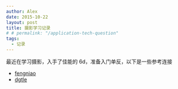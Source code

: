 ```yaml
---
author: Alex
date: 2015-10-22
layout: post
title: 摄影学习记录
# # permalink: "/application-tech-question"
tags:
  - 记录
---
```


最近在学习摄影，入手了佳能的 6d，准备入门单反，以下是一些参考连接

- [fengniao](http://www.fengniao.com/)
- [dgtle](http://www.dgtle.com/)
